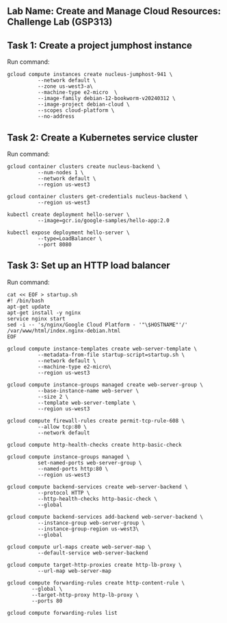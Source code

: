 ## Lab Name: Create and Manage Cloud Resources: Challenge Lab (GSP313)


## Task 1: Create a project jumphost instance
Run command:

```
gcloud compute instances create nucleus-jumphost-941 \
          --network default \
          --zone us-west3-a\
          --machine-type e2-micro  \
          --image-family debian-12-bookworm-v20240312 \
          --image-project debian-cloud \
          --scopes cloud-platform \
          --no-address

```       
## Task 2: Create a Kubernetes service cluster
Run command:

```
gcloud container clusters create nucleus-backend \
          --num-nodes 1 \
          --network default \
          --region us-west3
```
```
gcloud container clusters get-credentials nucleus-backend \
          --region us-west3
```

```
kubectl create deployment hello-server \
          --image=gcr.io/google-samples/hello-app:2.0
```

```
kubectl expose deployment hello-server \
          --type=LoadBalancer \
          --port 8080
```

## Task 3: Set up an HTTP load balancer
Run command:

```
cat << EOF > startup.sh
#! /bin/bash
apt-get update
apt-get install -y nginx
service nginx start
sed -i -- 's/nginx/Google Cloud Platform - '"\$HOSTNAME"'/' /var/www/html/index.nginx-debian.html
EOF
```
```
gcloud compute instance-templates create web-server-template \
          --metadata-from-file startup-script=startup.sh \
          --network default \
          --machine-type e2-micro\
          --region us-west3
```
```
gcloud compute instance-groups managed create web-server-group \
          --base-instance-name web-server \
          --size 2 \
          --template web-server-template \
          --region us-west3
```
```
gcloud compute firewall-rules create permit-tcp-rule-608 \
          --allow tcp:80 \
          --network default
```         
```          
gcloud compute http-health-checks create http-basic-check
```
```
gcloud compute instance-groups managed \
          set-named-ports web-server-group \
          --named-ports http:80 \
          --region us-west3
```
```
gcloud compute backend-services create web-server-backend \
          --protocol HTTP \
          --http-health-checks http-basic-check \
          --global
``` 
```
gcloud compute backend-services add-backend web-server-backend \
          --instance-group web-server-group \
          --instance-group-region us-west3\
          --global
```
```
gcloud compute url-maps create web-server-map \
          --default-service web-server-backend
```
```
gcloud compute target-http-proxies create http-lb-proxy \
          --url-map web-server-map
```
```
gcloud compute forwarding-rules create http-content-rule \
        --global \
        --target-http-proxy http-lb-proxy \
        --ports 80
```
```        
gcloud compute forwarding-rules list
```
